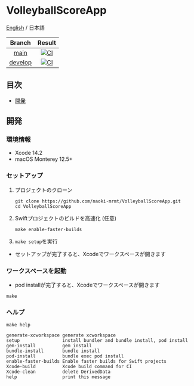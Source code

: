 # VolleyballScoreApp
[English](./README.md) / 日本語

|Branch|Result|
|:--:|:--:|
|[main](https://github.com/naoki-mrmt/VolleyballScoreApp/tree/main)|[![CI](https://github.com/naoki-mrmt/VolleyballScoreApp/actions/workflows/main.yml/badge.svg?branch=main)](https://github.com/naoki-mrmt/VolleyballScoreApp/actions/workflows/main.yml)|
|[develop](https://github.com/naoki-mrmt/VolleyballScoreApp)|[![CI](https://github.com/naoki-mrmt/VolleyballScoreApp/actions/workflows/main.yml/badge.svg?branch=develop)](https://github.com/naoki-mrmt/VolleyballScoreApp/actions/workflows/main.yml)|

## 目次
- [開発](#開発)

## 開発

### 環境情報
- Xcode 14.2
- macOS Monterey 12.5+

### セットアップ
1. プロジェクトのクローン
    ```shell
    git clone https://github.com/naoki-mrmt/VolleyballScoreApp.git
    cd VolleyballScoreApp
    ```
2. Swiftプロジェクトのビルドを高速化 (任意)
    ```shell
    make enable-faster-builds
    ```
3. ```make setup```を実行
  - セットアップが完了すると、Xcodeでワークスペースが開きます

### ワークスペースを起動
- pod installが完了すると、Xcodeでワークスペースが開きます
```shell
make
```

### ヘルプ
```shell
make help

generate-xcworkspace generate xcworkspace
setup                install bundler and bundle install, pod install
gem-install          gem install
bundle-install       bundle install
pod-install          bundle exec pod install
enable-faster-builds Enable faster builds for Swift projects
Xcode-build          Xcode build command for CI
Xcode-clean          delete DerivedData
help                 print this message
```
